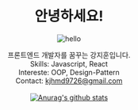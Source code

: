 <div align="center">
  <h1>안녕하세요!</h1>
  
  ![hello](https://user-images.githubusercontent.com/22635168/131712210-5d277eb7-418b-4d20-88b6-54606da7cbca.gif)
  
  프론트엔드 개발자를 꿈꾸는 강지훈입니다.<br/>
  Skills: Javascript, React<br/>
  Intereste: OOP, Design-Pattern<br/>
  Contact: kjhmd9726@gmail.com<br/><br/>
  [![Anurag's github stats](https://github-readme-stats.vercel.app/api?username=KangJiJi)](https://github.com/anuraghazra/github-readme-stats)
</div>
